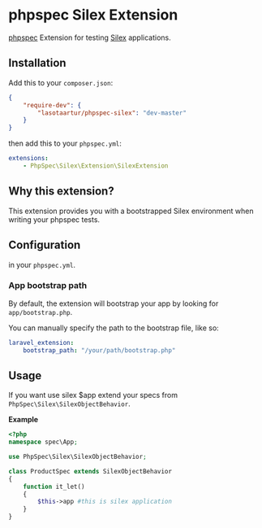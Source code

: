 # phpspec Silex Extension

[phpspec](http://www.phpspec.net/) Extension for testing [Silex](http://http://silex.sensiolabs.org//)
applications.

## Installation

Add this to your `composer.json`:

```json
{
    "require-dev": {
        "lasotaartur/phpspec-silex": "dev-master"
    }
}
```

then add this to your `phpspec.yml`:

```yaml
extensions:
    - PhpSpec\Silex\Extension\SilexExtension
```

## Why this extension?

This extension provides you with a bootstrapped Silex environment when writing
your phpspec tests.

## Configuration

in your `phpspec.yml`.

### App bootstrap path

By default, the extension will bootstrap your app by looking for `app/bootstrap.php`. 

You can manually specify the path to the bootstrap file, like so:

```yaml
laravel_extension:
    bootstrap_path: "/your/path/bootstrap.php"
```

## Usage

If you want use silex $app extend your specs
from `PhpSpec\Silex\SilexObjectBehavior`.

**Example**

```php
<?php
namespace spec\App;

use PhpSpec\Silex\SilexObjectBehavior;

class ProductSpec extends SilexObjectBehavior
{
    function it_let()
    {
        $this->app #this is silex application
    }
}
```
